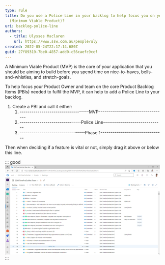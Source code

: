```yaml
---
type: rule
title: Do you use a Police Line in your backlog to help focus you on your MVP
  (Minimum Viable Product)?
uri: backlog-police-line
authors:
  - title: Ulysses Maclaren
    url: https://www.ssw.com.au/people/uly
created: 2022-05-24T22:17:14.680Z
guid: 27f89310-7be0-4857-add0-c56caefc9ccf
---
```

A Minimum Viable Product (MVP) is the core of your application that you should be aiming to build before you spend time on nice-to-haves, bells-and-whistles, and stretch-goals.

<!--endintro-->

To help focus your Product Owner and team on the core Product Backlog Items (PBIs) needed to fulfil the MVP, it can help to add a Police Line to your backlog.

1. Create a PBI and call it either:
   1. -----------------------------------MVP----------------------------------    
   2. -------------------------------Police Line------------------------------  
   3. ---------------------------------Phase 1--------------------------------

Then when deciding if a feature is vital or not, simply drag it above or below this line.

::: good
![Figure: Good example – Police Line added to help the team prioritize](/rules/backlog-police-line/backlog-police-line.png)
:::
